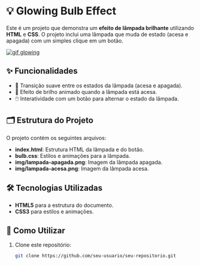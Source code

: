 # 💡 Glowing Bulb Effect

Este é um projeto que demonstra um **efeito de lâmpada brilhante** utilizando **HTML** e **CSS**. O projeto inclui uma lâmpada que muda de estado (acesa e apagada) com um simples clique em um botão.

[![gif glowing](https://imgur.com/mdJ4QDt.gif)](https://gui-macedo-7.github.io/glowing-bulb/)

## ✨ Funcionalidades

- 🌟 Transição suave entre os estados da lâmpada (acesa e apagada).
- 🔄 Efeito de brilho animado quando a lâmpada está acesa.
- 🖱️ Interatividade com um botão para alternar o estado da lâmpada.

## 🗂️ Estrutura do Projeto

O projeto contém os seguintes arquivos:

- **index.html**: Estrutura HTML da lâmpada e do botão.
- **bulb.css**: Estilos e animações para a lâmpada.
- **img/lampada-apagada.png**: Imagem da lâmpada apagada.
- **img/lampada-acesa.png**: Imagem da lâmpada acesa.

## 🛠️ Tecnologias Utilizadas

- **HTML5** para a estrutura do documento.
- **CSS3** para estilos e animações.

## 🚀 Como Utilizar

1. Clone este repositório:
   ```bash
   git clone https://github.com/seu-usuario/seu-repositorio.git
